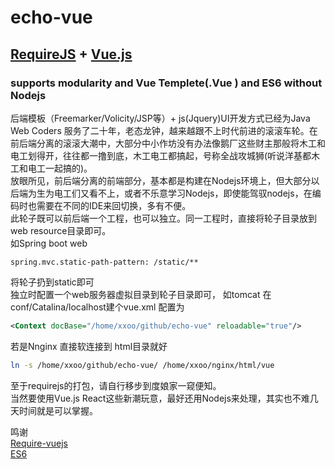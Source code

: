 # echo-vue
## [RequireJS](https://requirejs.org/) + [Vue.js](https://vuejs.org)
### supports  modularity and Vue Templete(.Vue ) and ES6  without Nodejs   
 后端模板（Freemarker/Volicity/JSP等）+ js(Jquery)UI开发方式已经为Java Web Coders 服务了二十年，老态龙钟，越来越跟不上时代前进的滚滚车轮。在前后端分离的滚滚大潮中，大部分中小作坊没有办法像鹅厂这些财主那般将木工和电工划得开，往往都一撸到底，木工电工都搞起，号称全战攻城狮(听说洋基都木工和电工一起搞的)。  
 放眼所见，前后端分离的前端部分，基本都是构建在Nodejs环境上，但大部分以后端为生为电工们又看不上，或者不乐意学习Nodejs，即使能驾驭nodejs，在编码时也需要在不同的IDE来回切换，多有不便。  
此轮子既可以前后端一个工程，也可以独立。同一工程时，直接将轮子目录放到web resource目录即可。    
如Spring boot web   
```properties
spring.mvc.static-path-pattern: /static/**   
```
将轮子扔到static即可    
独立时配置一个web服务器虚拟目录到轮子目录即可， 如tomcat 在conf/Catalina/localhost建个vue.xml 配置为  
  ```xml
<Context docBase="/home/xxoo/github/echo-vue" reloadable="true"/>  
```
若是Nnginx 直接软连接到 html目录就好  
 ```bash  
ln -s /home/xxoo/github/echo-vue/ /home/xxoo/nginx/html/vue
```
至于requirejs的打包，请自行移步到度娘家一窥便知。  
当然要使用Vue.js React这些新潮玩意，最好还用Nodejs来处理，其实也不难几天时间就是可以掌握。

鸣谢  
[Require-vuejs]( https://github.com/edgardleal/require-vuejs  "Require-vuejs")  
[ES6](  https://github.com/guybedford/es6 "ES6")



